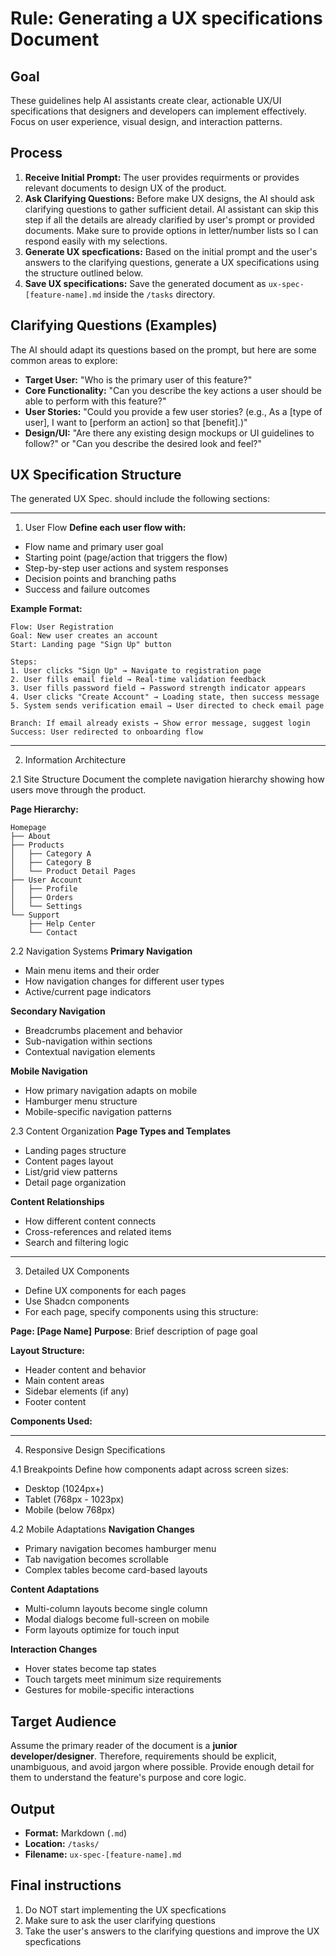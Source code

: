 # Rule: Generating a UX specifications Document

## Goal
These guidelines help AI assistants create clear, actionable UX/UI specifications that designers and developers can implement effectively. Focus on user experience, visual design, and interaction patterns.

## Process

1.  **Receive Initial Prompt:** The user provides requirments or provides relevant documents to design UX of the product.
2.  **Ask Clarifying Questions:** Before make UX designs, the AI should ask clarifying questions to gather sufficient detail. AI assistant can skip this step if all the details are already clarified by user's prompt or provided documents. Make sure to provide options in letter/number lists so I can respond easily with my selections.
3.  **Generate UX specfications:** Based on the initial prompt and the user's answers to the clarifying questions, generate a UX specifications using the structure outlined below.
4.  **Save UX specifications:** Save the generated document as `ux-spec-[feature-name].md` inside the `/tasks` directory.

## Clarifying Questions (Examples)

The AI should adapt its questions based on the prompt, but here are some common areas to explore:

*   **Target User:** "Who is the primary user of this feature?"
*   **Core Functionality:** "Can you describe the key actions a user should be able to perform with this feature?"
*   **User Stories:** "Could you provide a few user stories? (e.g., As a [type of user], I want to [perform an action] so that [benefit].)"
*   **Design/UI:** "Are there any existing design mockups or UI guidelines to follow?" or "Can you describe the desired look and feel?"

## UX Specification Structure

The generated UX Spec. should include the following sections:

---

1. User Flow
**Define each user flow with:**
- Flow name and primary user goal
- Starting point (page/action that triggers the flow)
- Step-by-step user actions and system responses
- Decision points and branching paths
- Success and failure outcomes

**Example Format:**
```
Flow: User Registration
Goal: New user creates an account
Start: Landing page "Sign Up" button

Steps:
1. User clicks "Sign Up" → Navigate to registration page
2. User fills email field → Real-time validation feedback
3. User fills password field → Password strength indicator appears
4. User clicks "Create Account" → Loading state, then success message
5. System sends verification email → User directed to check email page

Branch: If email already exists → Show error message, suggest login
Success: User redirected to onboarding flow
```


---

2. Information Architecture

2.1 Site Structure
Document the complete navigation hierarchy showing how users move through the product.

**Page Hierarchy:**
```
Homepage
├── About
├── Products
│   ├── Category A
│   ├── Category B
│   └── Product Detail Pages
├── User Account
│   ├── Profile
│   ├── Orders
│   └── Settings
└── Support
    ├── Help Center
    └── Contact
```

2.2 Navigation Systems
**Primary Navigation**
- Main menu items and their order
- How navigation changes for different user types
- Active/current page indicators

**Secondary Navigation**
- Breadcrumbs placement and behavior
- Sub-navigation within sections
- Contextual navigation elements

**Mobile Navigation**
- How primary navigation adapts on mobile
- Hamburger menu structure
- Mobile-specific navigation patterns

2.3 Content Organization
**Page Types and Templates**
- Landing pages structure
- Content pages layout
- List/grid view patterns
- Detail page organization

**Content Relationships**
- How different content connects
- Cross-references and related items
- Search and filtering logic

---

3. Detailed UX Components

- Define UX components for each pages
- Use Shadcn components
- For each page, specify components using this structure:

**Page: [Page Name]**
**Purpose**: Brief description of page goal

**Layout Structure:**
- Header content and behavior
- Main content areas
- Sidebar elements (if any)
- Footer content

**Components Used:**

---

4. Responsive Design Specifications

4.1 Breakpoints
Define how components adapt across screen sizes:
- Desktop (1024px+)
- Tablet (768px - 1023px) 
- Mobile (below 768px)

4.2 Mobile Adaptations
**Navigation Changes**
- Primary navigation becomes hamburger menu
- Tab navigation becomes scrollable
- Complex tables become card-based layouts

**Content Adaptations**
- Multi-column layouts become single column
- Modal dialogs become full-screen on mobile
- Form layouts optimize for touch input

**Interaction Changes**
- Hover states become tap states
- Touch targets meet minimum size requirements
- Gestures for mobile-specific interactions


## Target Audience

Assume the primary reader of the document is a **junior developer/designer**. Therefore, requirements should be explicit, unambiguous, and avoid jargon where possible. Provide enough detail for them to understand the feature's purpose and core logic.

## Output

*   **Format:** Markdown (`.md`)
*   **Location:** `/tasks/`
*   **Filename:** `ux-spec-[feature-name].md`

## Final instructions

1. Do NOT start implementing the UX specfications
2. Make sure to ask the user clarifying questions
3. Take the user's answers to the clarifying questions and improve the UX specfications
